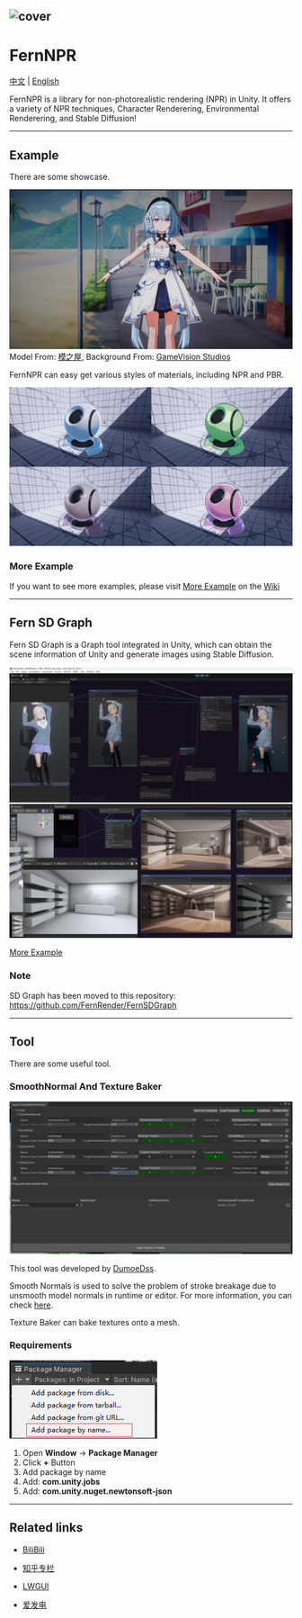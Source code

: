 ![cover](https://github.com/DeJhon-Huang/FernNPR/blob/master/DocAssets/cover.jpg)
------------------------------------

# FernNPR

[中文](https://github.com/DeJhon-Huang/FernNPR/blob/master/README_CN.md) | [English](https://github.com/DeJhon-Huang/FernNPR/blob/master/README.md)


FernNPR is a library for non-photorealistic rendering (NPR) in Unity. It offers a variety of NPR techniques, Character Renderering, Environmental Renderering, and Stable Diffusion!
___

## Example
There are some showcase.

![](DocAssets/11-22.jpg)
Model From: [模之屋](https://www.aplaybox.com/details/model/S5d7KiigvyIb), Background From: [GameVision Studios](https://gamevision.artstation.com/projects/ZGZxYG)

FernNPR can easy get various styles of materials, including NPR and PBR.

![](DocAssets/MaterialBall.jpg)

### More Example

If you want to see more examples, please visit [More Example](https://github.com/DeJhon-Huang/FernNPR/wiki/More-Example) on the [Wiki](https://github.com/DeJhon-Huang/FernNPR/wiki)
___

## Fern SD Graph

Fern SD Graph is a Graph tool integrated in Unity, which can obtain the scene information of Unity and generate images using Stable Diffusion.

![](DocAssets/SD/SDInpaint.jpg)
![](DocAssets/SD/StableControlNet.jpg)

[More Example](https://github.com/DeJhon-Huang/FernNPR/wiki/Stable-Graph-Example)

### Note

SD Graph has been moved to this repository: https://github.com/FernRender/FernSDGraph

___

## Tool
There are some useful tool.

### SmoothNormal And Texture Baker

![](DocAssets/texturebaketool.jpg)

This tool was developed by [DumoeDss](https://github.com/DumoeDss).

Smooth Normals is used to solve the problem of stroke breakage due to unsmooth model normals in runtime or editor. For more information, you can check [here](https://github.com/DumoeDss/AquaSmoothNormals).

Texture Baker can bake textures onto a mesh.

### Requirements

![](DocAssets/PackageManager.png)

1. Open **Window** -> **Package Manager**
2. Click **+** Button
3. Add package by name
4. Add: **com.unity.jobs**
5. Add: **com.unity.nuget.newtonsoft-json**
___

## Related links

- [BiliBili](https://space.bilibili.com/477693184)

- [知乎专栏](https://www.zhihu.com/column/c_1587028302690304000)

- [LWGUI](https://github.com/JasonMa0012/LWGUI)

- [爱发电](https://afdian.net/a/FernRender)
